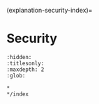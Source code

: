 (explanation-security-index)=
# Security

```{toctree}
:hidden:
:titlesonly:
:maxdepth: 2
:glob:

*
*/index

